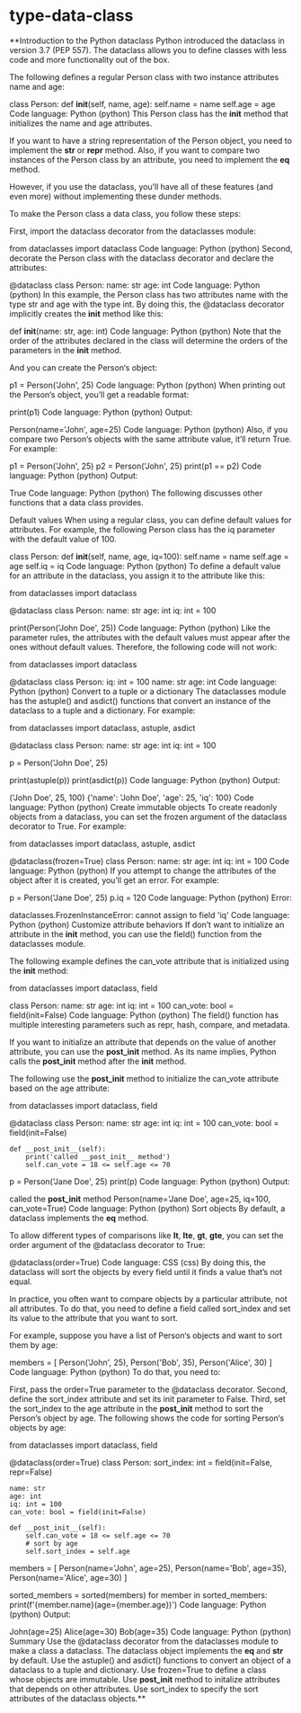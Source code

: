 # type-data-class
**Introduction to the Python dataclass
Python introduced the dataclass in version 3.7 (PEP 557). The dataclass allows you to define classes with less code and more functionality out of the box.

The following defines a regular Person class with two instance attributes name and age:

class Person:
    def __init__(self, name, age):
        self.name = name
        self.age = age
Code language: Python (python)
This Person class has the __init__ method that initializes the name and age attributes.

If you want to have a string representation of the Person object, you need to implement the __str__ or __repr__ method. Also, if you want to compare two instances of the Person class by an attribute, you need to implement the __eq__ method.

However, if you use the dataclass, you’ll have all of these features (and even more) without implementing these dunder methods.

To make the Person class a data class, you follow these steps:

First, import the dataclass decorator from the dataclasses module:

from dataclasses import dataclass
Code language: Python (python)
Second, decorate the Person class with the dataclass decorator and declare the attributes:

@dataclass
class Person:
    name: str
    age: int
Code language: Python (python)
In this example, the Person class has two attributes name with the type str and age with the type int. By doing this, the @dataclass decorator implicitly creates the __init__ method like this:

def __init__(name: str, age: int)
Code language: Python (python)
Note that the order of the attributes declared in the class will determine the orders of the parameters in the __init__ method.

And you can create the Person‘s object:

p1 = Person('John', 25)
Code language: Python (python)
When printing out the Person‘s object, you’ll get a readable format:

print(p1)
Code language: Python (python)
Output:

Person(name='John', age=25)
Code language: Python (python)
Also, if you compare two Person‘s objects with the same attribute value, it’ll return True. For example:

p1 = Person('John', 25)
p2 = Person('John', 25)
print(p1 == p2)
Code language: Python (python)
Output:

True
Code language: Python (python)
The following discusses other functions that a data class provides.

Default values
When using a regular class, you can define default values for attributes. For example, the following Person class has the iq parameter with the default value of 100.

class Person:
    def __init__(self, name, age, iq=100):
        self.name = name
        self.age = age
        self.iq = iq
Code language: Python (python)
To define a default value for an attribute in the dataclass, you assign it to the attribute like this:

from dataclasses import dataclass


@dataclass
class Person:
    name: str
    age: int
    iq: int = 100


print(Person('John Doe', 25))
Code language: Python (python)
Like the parameter rules, the attributes with the default values must appear after the ones without default values. Therefore, the following code will not work:

from dataclasses import dataclass


@dataclass
class Person:
    iq: int = 100
    name: str
    age: int
Code language: Python (python)
Convert to a tuple or a dictionary
The dataclasses module has the astuple() and asdict() functions that convert an instance of the dataclass to a tuple and a dictionary. For example:

from dataclasses import dataclass, astuple, asdict


@dataclass
class Person:
    name: str
    age: int
    iq: int = 100


p = Person('John Doe', 25)

print(astuple(p))
print(asdict(p))
Code language: Python (python)
Output:

('John Doe', 25, 100)
{'name': 'John Doe', 'age': 25, 'iq': 100}
Code language: Python (python)
Create immutable objects
To create readonly objects from a dataclass, you can set the frozen argument of the dataclass decorator to True. For example:

from dataclasses import dataclass, astuple, asdict


@dataclass(frozen=True)
class Person:
    name: str
    age: int
    iq: int = 100
Code language: Python (python)
If you attempt to change the attributes of the object after it is created, you’ll get an error. For example:

p = Person('Jane Doe', 25)
p.iq = 120
Code language: Python (python)
Error:

dataclasses.FrozenInstanceError: cannot assign to field 'iq'
Code language: Python (python)
Customize attribute behaviors
If don’t want to initialize an attribute in the __init__ method, you can use the field() function from the dataclasses module.

The following example defines the can_vote attribute that is initialized using the __init__ method:

from dataclasses import dataclass, field


class Person:
    name: str
    age: int
    iq: int = 100
    can_vote: bool = field(init=False)
Code language: Python (python)
The field() function has multiple interesting parameters such as repr, hash, compare, and metadata.

If you want to initialize an attribute that depends on the value of another attribute, you can use the __post_init__ method. As its name implies, Python calls the __post_init__ method after the __init__ method.

The following use the __post_init__ method to initialize the can_vote attribute based on the age attribute:

from dataclasses import dataclass, field


@dataclass
class Person:
    name: str
    age: int
    iq: int = 100
    can_vote: bool = field(init=False)

    def __post_init__(self):
        print('called __post_init__ method')
        self.can_vote = 18 <= self.age <= 70


p = Person('Jane Doe', 25)
print(p)
Code language: Python (python)
Output:

called the __post_init__ method
Person(name='Jane Doe', age=25, iq=100, can_vote=True)
Code language: Python (python)
Sort objects
By default, a dataclass implements the __eq__ method.

To allow different types of comparisons like __lt__, __lte__, __gt__, __gte__, you can set the order argument of the @dataclass decorator to True:

@dataclass(order=True)
Code language: CSS (css)
By doing this, the dataclass will sort the objects by every field until it finds a value that’s not equal.

In practice, you often want to compare objects by a particular attribute, not all attributes. To do that, you need to define a field called sort_index and set its value to the attribute that you want to sort.

For example, suppose you have a list of Person‘s objects and want to sort them by age:

members = [
    Person('John', 25),
    Person('Bob', 35),
    Person('Alice', 30)
]
Code language: Python (python)
To do that, you need to:

First, pass the order=True parameter to the @dataclass decorator.
Second, define the sort_index attribute and set its init parameter to False.
Third, set the sort_index to the age attribute in the __post_init__ method to sort the Person‘s object by age.
The following shows the code for sorting Person‘s objects by age:

from dataclasses import dataclass, field


@dataclass(order=True)
class Person:
    sort_index: int = field(init=False, repr=False)

    name: str
    age: int
    iq: int = 100
    can_vote: bool = field(init=False)

    def __post_init__(self):
        self.can_vote = 18 <= self.age <= 70
        # sort by age
        self.sort_index = self.age


members = [
    Person(name='John', age=25),
    Person(name='Bob', age=35),
    Person(name='Alice', age=30)
]

sorted_members = sorted(members)
for member in sorted_members:
    print(f'{member.name}(age={member.age})')
Code language: Python (python)
Output:

John(age=25)
Alice(age=30)
Bob(age=35)
Code language: Python (python)
Summary
Use the @dataclass decorator from the dataclasses module to make a class a dataclass. The dataclass object implements the __eq__ and __str__ by default.
Use the astuple() and asdict() functions to convert an object of a dataclass to a tuple and dictionary.
Use frozen=True to define a class whose objects are immutable.
Use __post_init__ method to initalize attributes that depends on other attributes.
Use sort_index to specify the sort attributes of the dataclass objects.**
